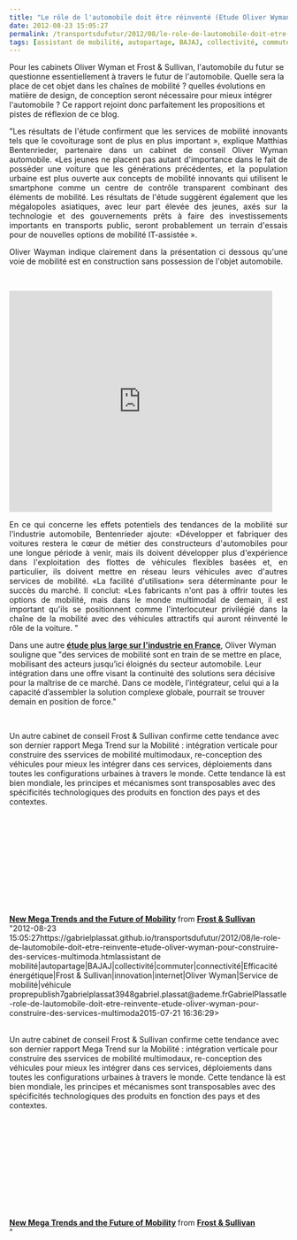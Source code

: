 ```yaml
---
title: "Le rôle de l'automobile doit être réinventé (Etude Oliver Wyman) pour construire des services multimodaux (Etude Frost & Sullivan)"
date: 2012-08-23 15:05:27
permalink: /transportsdufutur/2012/08/le-role-de-lautomobile-doit-etre-reinvente-etude-oliver-wyman-pour-construire-des-services-multimoda.html
tags: [assistant de mobilité, autopartage, BAJAJ, collectivité, commuter, connectivité, Efficacité énergétique, Frost & Sullivan, innovation, internet, Oliver Wyman, Service de mobilité, véhicule propre]
---
```


<p>Pour les cabinets Oliver Wyman et Frost & Sullivan, l'automobile du futur se questionne essentiellement à travers le futur de l'automobile. Quelle sera la place de cet objet dans les chaînes de mobilité ? quelles évolutions en matière de design, de conception seront nécessaire pour mieux intégrer l'automobile ? Ce rapport rejoint donc parfaitement les propositions et pistes de réflexion de ce blog. </p>  <!--more-->   <p style="text-align: justify;">"Les résultats de l'étude confirment que les services de mobilité innovants tels que le covoiturage sont de plus en plus important », explique Matthias Bentenrieder, partenaire dans un cabinet de conseil Oliver Wyman automobile. «Les jeunes ne placent pas autant d'importance dans le fait de posséder une voiture que les générations précédentes, et la population urbaine est plus ouverte aux concepts de mobilité innovants qui utilisent le smartphone comme un centre de contrôle transparent combinant des éléments de mobilité. Les résultats de l'étude suggèrent également que les mégalopoles asiatiques, avec leur part élevée des jeunes, axés sur la technologie et des gouvernements prêts à faire des investissements importants en transports public, seront probablement un terrain d'essais pour de nouvelles options de mobilité IT-assistée ».</p> <p style="text-align: justify;">Oliver Wayman indique clairement dans la présentation ci dessous qu'une voie de mobilité est en construction sans possession de l'objet automobile. </p> <p style="text-align: justify;"> </p> <iframe frameborder="0" height="400" marginheight="0" marginwidth="0" scrolling="no" src="http://www.slideshare.net/slideshow/embed_code/14050283?hostedIn=slideshare&page=upload" width="476"></iframe> <p style="text-align: justify;">En ce qui concerne les effets potentiels des tendances de la mobilité sur l'industrie automobile, Bentenrieder ajoute: «Développer et fabriquer des voitures restera le cœur de métier des constructeurs d'automobiles pour une longue période à venir, mais ils doivent développer plus d'expérience dans l'exploitation des flottes de véhicules flexibles basées et, en particulier, ils doivent mettre en réseau leurs véhicules avec d'autres services de mobilité. «La facilité d'utilisation» sera déterminante pour le succès du marché. Il conclut: «Les fabricants n'ont pas à offrir toutes les options de mobilité, mais dans le monde multimodal de demain, il est important qu'ils se positionnent comme l'interlocuteur privilégié dans la chaîne de la mobilité avec des véhicules attractifs qui auront réinventé le rôle de la voiture. "</p> <p style=""text-align: justify>Dans une autre <a href=""http://www.oliverwyman.com/media/Oliver_Wyman_France_Industrie%281%29.pdf"" target=""_blank""><strong>étude plus large sur l'industrie en France</strong></a>, Oliver Wyman souligne que "des services de mobilité sont en train de se mettre en place, mobilisant des acteurs jusqu’ici éloignés du secteur automobile. Leur intégration dans une offre visant la continuité des solutions sera décisive pour la maîtrise de ce marché. Dans ce modèle, l’intégrateur, celui qui a la capacité d’assembler la solution complexe globale, pourrait se trouver demain en position de force."</p> <p style=""text-align: justify> <a class=""asset-img-link"" href="https://gabrielplassat.github.io/transportsdufutur/wp-content/uploads/sites/6/old/6a0120a66d2ad4970b0177444bd172970d-pi.jpg"" style=""display: inline><img rel=""lightbox[]"" alt=""Ow"" border=""0"" class=""asset  asset-image at-xid-6a0120a66d2ad4970b0177444bd172970d image-full"" src=""/wp-content/uploads/sites/6/old/6a0120a66d2ad4970b0177444bd172970d-800wi.jpg"" title=""Ow"" /></a><br /><br /></p> <p>Un autre cabinet de conseil Frost & Sullivan confirme cette tendance avec son dernier rapport Mega Trend sur la Mobilité : intégration verticale pour construire des sservices de mobilité multimodaux, re-conception des véhicules pour mieux les intégrer dans ces services, déploiements dans toutes les configurations urbaines à travers le monde. Cette tendance là est bien mondiale, les principes et mécanismes sont transposables avec des spécificités technologiques des produits en fonction des pays et des contextes.</p> <p> </p> <iframe frameborder=""0"" height=""356"" marginheight=""0"" marginwidth=""0"" scrolling=""no"" src=""http://fr.slideshare.net/slideshow/embed_code/13835833?rel=0"" style=""border: 1px solid #CCC border-width: 1px 1px 0 margin-bottom: 5px width=""427""> </iframe> <div style=""margin-bottom: 5px> <strong> <a href=""http://fr.slideshare.net/FrostandSullivan/new-mega-trends-and-the-future-of-mobility"" target=""_blank"" title=""New Mega Trends and the Future of Mobility"">New Mega Trends and the Future of Mobility</a> </strong> from <strong><a href=""http://fr.slideshare.net/FrostandSullivan"" target=""_blank"">Frost & Sullivan </a></strong> </div>"2012-08-23 15:05:27https://gabrielplassat.github.io/transportsdufutur/2012/08/le-role-de-lautomobile-doit-etre-reinvente-etude-oliver-wyman-pour-construire-des-services-multimoda.htmlassistant de mobilité|autopartage|BAJAJ|collectivité|commuter|connectivité|Efficacité énergétique|Frost & Sullivan|innovation|internet|Oliver Wyman|Service de mobilité|véhicule proprepublish7gabrielplassat3948gabriel.plassat@ademe.frGabrielPlassatle-role-de-lautomobile-doit-etre-reinvente-etude-oliver-wyman-pour-construire-des-services-multimoda2015-07-21 16:36:29><img rel=""lightbox[]"" alt=""Ow"" border=""0"" class=""asset  asset-image at-xid-6a0120a66d2ad4970b0177444bd172970d image-full"" src=""/wp-content/uploads/sites/6/old/6a0120a66d2ad4970b0177444bd172970d-800wi.jpg"" title=""Ow"" /></a><br /><br /></p> <p>Un autre cabinet de conseil Frost & Sullivan confirme cette tendance avec son dernier rapport Mega Trend sur la Mobilité : intégration verticale pour construire des sservices de mobilité multimodaux, re-conception des véhicules pour mieux les intégrer dans ces services, déploiements dans toutes les configurations urbaines à travers le monde. Cette tendance là est bien mondiale, les principes et mécanismes sont transposables avec des spécificités technologiques des produits en fonction des pays et des contextes.</p> <p> </p> <iframe frameborder=""0"" height=""356"" marginheight=""0"" marginwidth=""0"" scrolling=""no"" src=""http://fr.slideshare.net/slideshow/embed_code/13835833?rel=0"" style=""border: 1px solid #CCCwidth=""427""> </iframe> <div style=""margin-bottom: 5px> <strong> <a href=""http://fr.slideshare.net/FrostandSullivan/new-mega-trends-and-the-future-of-mobility"" target=""_blank"" title=""New Mega Trends and the Future of Mobility"">New Mega Trends and the Future of Mobility</a> </strong> from <strong><a href=""http://fr.slideshare.net/FrostandSullivan"" target=""_blank"">Frost & Sullivan </a></strong> </div>"
